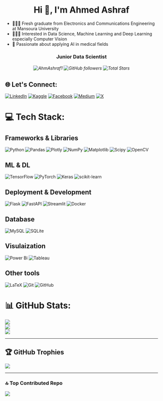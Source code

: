 # <h1 align="center">Hi 👋, I'm Ahmed Ashraf </h1>


- 👨🏻‍🎓 Fresh graduate from Electronics and Communications Engineering at Mansoura University <br>
- 👨🏻‍💻 Interested in Data Science, Machine Learning and Deep Learning especially Computer Vision<br>
- 💬 Passionate about applying AI in medical fields

<h3 align="center">Junior Data Scientist</h3>
 <h6 align="center">   <img src="https://komarev.com/ghpvc/?username=AhmAshraf1" alt="AhmAshraf1" />
 <img alt="GitHub followers" src="https://img.shields.io/github/followers/AhmAshraf1?label=Followers&style=social"> <img src="https://img.shields.io/github/stars/AhmAshraf1?label=Stars" alt="Total Stars">
</h6>

## 🌐 Let's Connect:
[![LinkedIn](https://img.shields.io/badge/LinkedIn-%230077B5.svg?logo=linkedin&style=for-the-badge&logoColor=white)](https://linkedin.com/in/ahm-ashraf)
[![Kaggle](https://img.shields.io/badge/Kaggle-%2320BEFF.svg?logo=Kaggle&style=for-the-badge&logoColor=white)](https://www.kaggle.com/ahmedashrafhelmi)
[![Facebook](https://img.shields.io/badge/Facebook-%231877F2.svg?logo=Facebook&style=for-the-badge&logoColor=white)](https://facebook.com/Ahm.Ashraf1)
[![Medium](https://img.shields.io/badge/Medium-12100E?logo=medium&style=for-the-badge&logoColor=white)](https://medium.com/@ahmedhelmy387)
[![X](https://img.shields.io/badge/X-black.svg?logo=X&style=for-the-badge&logoColor=white)](https://x.com/HELMY73166987)


# 💻 Tech Stack:

## Frameworks & Libraries
![Python](https://img.shields.io/badge/python-3670A0?style=for-the-badge&logo=python&logoColor=ffdd54)   ![Pandas](https://img.shields.io/badge/pandas-%23150458.svg?style=for-the-badge&logo=pandas&logoColor=white) ![Plotly](https://img.shields.io/badge/Plotly-%233F4F75.svg?style=for-the-badge&logo=plotly&logoColor=white)  ![NumPy](https://img.shields.io/badge/numpy-%23013243.svg?style=for-the-badge&logo=numpy&logoColor=white) ![Matplotlib](https://img.shields.io/badge/Matplotlib-%23ffffff.svg?style=for-the-badge&logo=Matplotlib&logoColor=black)  ![Scipy](https://img.shields.io/badge/SciPy-%230C55A5.svg?style=for-the-badge&logo=scipy&logoColor=%white) ![OpenCV](https://img.shields.io/badge/opencv-%23white.svg?style=for-the-badge&logo=opencv&logoColor=white)

## ML & DL
![TensorFlow](https://img.shields.io/badge/TensorFlow-%23FF6F00.svg?style=for-the-badge&logo=TensorFlow&logoColor=white) ![PyTorch](https://img.shields.io/badge/PyTorch-%23EE4C2C.svg?style=for-the-badge&logo=PyTorch&logoColor=white) ![Keras](https://img.shields.io/badge/Keras-%23D00000.svg?style=for-the-badge&logo=Keras&logoColor=white) ![scikit-learn](https://img.shields.io/badge/scikit--learn-%23F7931E.svg?style=for-the-badge&logo=scikit-learn&logoColor=white)
## Deployment & Development
 ![Flask](https://img.shields.io/badge/flask-%23000.svg?style=for-the-badge&logo=flask&logoColor=white) ![FastAPI](https://img.shields.io/badge/FastAPI-005571?style=for-the-badge&logo=fastapi)
![Streamlit](https://img.shields.io/badge/Streamlit-FF4B4B?style=for-the-badge&logo=streamlit&logoColor=white)
 ![Docker](https://img.shields.io/badge/docker-%230db7ed.svg?style=for-the-badge&logo=docker&logoColor=white) 
## Database
![MySQL](https://img.shields.io/badge/mysql-4479A1.svg?style=for-the-badge&logo=mysql&logoColor=white) ![SQLite](https://img.shields.io/badge/sqlite-%2307405e.svg?style=for-the-badge&logo=sqlite&logoColor=white)

## Visulaization
![Power Bi](https://img.shields.io/badge/power_bi-F2C811?style=for-the-badge&logo=powerbi&logoColor=black)
![Tableau](https://img.shields.io/badge/Tableau-E97627?style=for-the-badge&logo=Tableau&logoColor=white)

## Other tools
![LaTeX](https://img.shields.io/badge/latex-%23008080.svg?style=for-the-badge&logo=latex&logoColor=white) ![Git](https://img.shields.io/badge/git-%23F05033.svg?style=for-the-badge&logo=git&logoColor=white) ![GitHub](https://img.shields.io/badge/github-%23121011.svg?style=for-the-badge&logo=github&logoColor=white)


# 📊 GitHub Stats:
![](https://github-readme-stats.vercel.app/api?username=AhmAshraf1&theme=dark&hide_border=false&include_all_commits=false&count_private=false)<br/>
![](https://github-readme-streak-stats.herokuapp.com/?user=AhmAshraf1&theme=dark&hide_border=false)<br/>
![](https://github-readme-stats.vercel.app/api/top-langs/?username=AhmAshraf1&theme=dark&hide_border=false&include_all_commits=false&count_private=false&layout=compact)

---
## 🏆 GitHub Trophies
![](https://github-profile-trophy.vercel.app/?username=AhmAshraf1&theme=transparent&no-frame=false&no-bg=false&margin-w=4)

---
### 🔝 Top Contributed Repo
![](https://github-contributor-stats.vercel.app/api?username=AhmAshraf1&limit=5&theme=transparent&combine_all_yearly_contributions=true)

